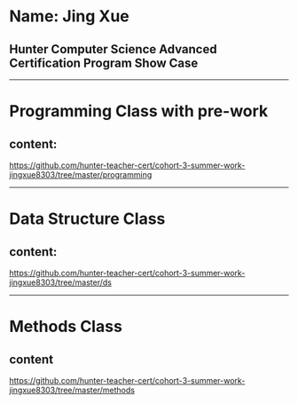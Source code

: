# Name: Jing Xue 
## Hunter Computer Science Advanced Certification Program Show Case
- - -
# Programming Class with pre-work
## content: 
https://github.com/hunter-teacher-cert/cohort-3-summer-work-jingxue8303/tree/master/programming
- - -
# Data Structure Class
## content: 
https://github.com/hunter-teacher-cert/cohort-3-summer-work-jingxue8303/tree/master/ds
- - -

# Methods Class
## content
https://github.com/hunter-teacher-cert/cohort-3-summer-work-jingxue8303/tree/master/methods
